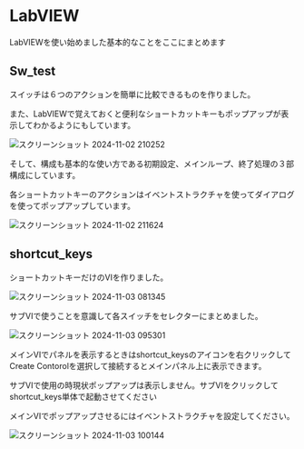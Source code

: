# LabVIEW
LabVIEWを使い始めました基本的なことをここにまとめます

## Sw_test
<p>スイッチは６つのアクションを簡単に比較できるものを作りました。</P>
<p>また、LabVIEWで覚えておくと便利なショートカットキーもポップアップが表示してわかるようにもしています。

![スクリーンショット 2024-11-02 210252](https://github.com/user-attachments/assets/c28d0454-c166-4c07-9507-7f808bf02c67)


<p>そして、構成も基本的な使い方である初期設定、メインループ、終了処理の３部構成にしています。</P>
<P>各ショートカットキーのアクションはイベントストラクチャを使ってダイアログを使ってポップアップしています。</P>

![スクリーンショット 2024-11-02 211624](https://github.com/user-attachments/assets/f830e5ca-b968-4019-bcc7-2210f0e91f3c)

## shortcut_keys
<p>ショートカットキーだけのVIを作りました。</p>

![スクリーンショット 2024-11-03 081345](https://github.com/user-attachments/assets/1ad1e5db-e344-43fc-9ad8-2028eb06b84a)

<p>サブVIで使うことを意識して各スイッチをセレクターにまとめました。
  
![スクリーンショット 2024-11-03 095301](https://github.com/user-attachments/assets/b9ff0bc9-bdcb-4244-8b2a-80a895cb00ce)

<P>メインVIでパネルを表示するときはshortcut_keysのアイコンを右クリックしてCreate Contorolを選択して接続するとメインパネル上に表示できます。</P>
<p>サブVIで使用の時現状ポップアップは表示しません。サブVIをクリックしてshortcut_keys単体で起動させてください</p>
<p>メインVIでポップアップさせるにはイベントストラクチャを設定してください。</p>

![スクリーンショット 2024-11-03 100144](https://github.com/user-attachments/assets/a184d87e-a602-4f0b-8639-714c3d2d0922)

